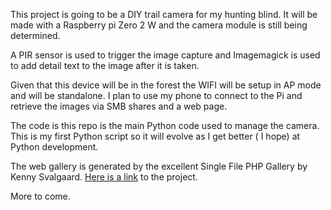 This project is going to be a DIY trail camera for my hunting blind. It will be made with a Raspberry pi Zero 2 W and the camera module is still being determined.

A PIR sensor is used to trigger the image capture and Imagemagick is used to add detail text to the image after it is taken.

Given that this device will be in the forest the WIFI will be setup in AP mode and will be standalone. I plan to use my phone to connect to the Pi and retrieve the images via SMB shares and a web page.

The code is this repo is the main Python code used to manage the camera. This is my first Python script so it will evolve as I get better ( I hope) at Python development.

The web gallery is generated by the excellent Single File PHP Gallery by Kenny Svalgaard. [Here is a link](https://sye.dk/sfpg/) to the project.


More to come.
